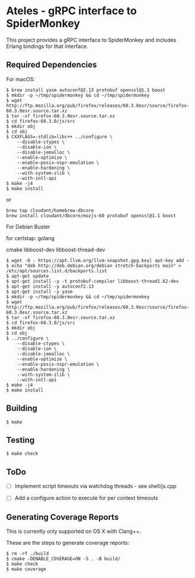Ateles - gRPC interface to SpiderMonkey
===

This project provides a gRPC interface to SpiderMonkey and includes Erlang
bindings for that interface.

Required Dependencies
---

For macOS:

```shell
$ brew install yasm autoconf@2.13 protobuf openssl@1.1 boost
$ mkdir -p ~/tmp/spidermonkey && cd ~/tmp/spidermonkey
$ wget http://ftp.mozilla.org/pub/firefox/releases/60.3.0esr/source/firefox-60.3.0esr.source.tar.xz
$ tar -xf firefox-60.3.0esr.source.tar.xz
$ cd firefox-60.3.0/js/src
$ mkdir obj
$ cd obj
$ CXXFLAGS=-stdlib=libc++ ../configure \
    --disable-ctypes \
    --disable-ion \
    --disable-jemalloc \
    --enable-optimize \
    --enable-posix-nspr-emulation \
    --enable-hardening \
    --with-system-zlib \
    --with-intl-api
$ make -j4
$ make install
```

or

```
brew tap cloudant/homebrew-dbcore
brew install cloudant/dbcore/mozjs-60 protobuf openssl@1.1 boost
```

For Debian Buster


for certstap:
golang

cmake
libboost-dev
libboost-thread-dev

```shell
$ wget -O - https://apt.llvm.org/llvm-snapshot.gpg.key| apt-key add -
$ echo "deb http://deb.debian.org/debian stretch-backports main" > /etc/apt/sources.list.d/backports.list
$ apt-get update
$ apt-get install -y -t protobuf-compiler libboost-thread1.62-dev
$ apt-get install -y autoconf2.13
$ apt-get install -y yasm
$ mkdir -p ~/tmp/spidermonkey && cd ~/tmp/spidermonkey
$ wget http://ftp.mozilla.org/pub/firefox/releases/60.3.0esr/source/firefox-60.3.0esr.source.tar.xz
$ tar -xf firefox-60.3.0esr.source.tar.xz
$ cd firefox-60.3.0/js/src
$ mkdir obj
$ cd obj
$ ../configure \
    --disable-ctypes \
    --disable-ion \
    --disable-jemalloc \
    --enable-optimize \
    --enable-posix-nspr-emulation \
    --enable-hardening \
    --with-system-zlib \
    --with-intl-api
$ make -j4
$ make install
```


Building
---

```shell
$ make
```


Testing
---
```shell
$ make check
```

## ToDo

- [ ] Implement script timeouts via watchdog threads - see shell/js.cpp
- [ ] Add a configure action to execute for per context timeouts


## Generating Coverage Reports

This is currently only supported on OS X with Clang++.

These are the steps to generate coverage reports:

    $ rm -rf ./build
    $ cmake -DENABLE_COVERAGE=ON -S . -B build/
    $ make check
    $ make coverage
